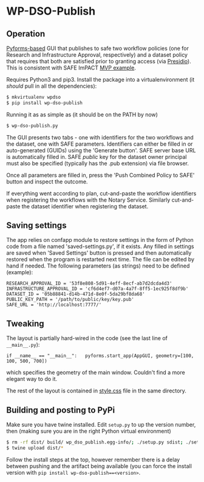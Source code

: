 # WP-DSO-Publish

## Operation

[Pyforms-based](https://pyforms-gui.readthedocs.io/en/v4/index.html) GUI that publishes to safe two workflow policies 
(one for Research and Infrastructure Approval, respectively) and a dataset policy that requires
that both are satisfied prior to granting access (via [Presidio](https://github.com/RENCI-NRIG/impact-presidio)).
This is consistent with SAFE ImPACT 
[MVP example](https://github.com/RENCI-NRIG/impact-docker-images/tree/master/safe-server/1.0.1).

Requires Python3 and pip3. Install the package into a virtualenvironment (it *should* pull in all the dependencies):
```bash
$ mkvirtualenv wpdso
$ pip install wp-dso-publish
```

Running it as as simple as (it should be on the PATH by now)
```bash
$ wp-dso-publish.py
```

The GUI presents two tabs - one with identifiers for the two workflows and the dataset, one with SAFE parameters.
Identifiers can either be filled in or auto-generated (GUIDs) using the 'Generate button'. SAFE server base
URL is automatically filled in. SAFE *public* key for the dataset owner principal must also be specified
(typically has the .pub extension) via file browser. 

Once all parameters are filled in, press the 'Push Combined Policy to SAFE' button and inspect the outcome. 

If everything went according to plan, cut-and-paste the workflow identifiers when registering the workflows
with the Notary Service. Similarly cut-and-paste the dataset identifier when registering the dataset. 

## Saving settings

The app relies on confapp module to restore settings in the form of Python code from a file named 
'saved-settings.py', if it exists. Any filled in settings are saved when 'Saved Settings' button is
pressed and then automatically restored when the program is restarted next time. The file can be edited
by hand if needed. The following parameters (as strings) need to be defined (example):
```
RESEARCH_APPROVAL_ID = '53f8e808-5d91-4eff-8ecf-ab7d2dcda4d3'
INFRASTRUCTURE_APPROVAL_ID = 'cf6d4ef7-d07a-4a7f-8ff5-1ec925f8df9b'
DATASET_ID = '05b88841-d14b-471d-8e0f-5da29bf8da68'
PUBLIC_KEY_PATH = '/path/to/public/key/key.pub'
SAFE_URL = 'http://localhost:7777/'
```

## Tweaking

The layout is partially hard-wired in the code (see the last line of `__main__.py`):
```
if __name__ == "__main__":   pyforms.start_app(AppGUI, geometry=[100, 100, 500, 700])
```
which specifies the geometry of the main window. Couldn't find a more elegant way to do it.

The rest of the layout is contained in [style.css](wp_dso_publish/style.css) file in the same directory. 

## Building and posting to PyPi

Make sure you have twine installed. Edit `setup.py` to up the version number, then (making
sure you are in the right Python virtual environment) 

```bash
$ rm -rf dist/ build/ wp_dso_publish.egg-info/; ./setup.py sdist; ./setup.py bdist_wheel --universal
$ twine upload dist/*
```

Follow the install steps at the top, however remember there is a delay between pushing
and the artifact being available (you can force the install version with `pip install wp-dso-publish==<version>`.